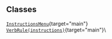 ## Classes

[`InstructionsMenu`](../object/InstructionsMenu.html#InstructionsMenu){target="main"}\
[`VerbRule(instructions)`](../object/VerbRule(instructions).html#VerbRule(instructions)){target="main"}\
